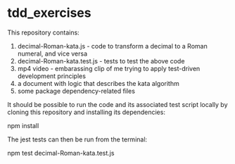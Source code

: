 # tdd_exercises

This repository contains:

1. decimal-Roman-kata.js - code to transform a decimal to a Roman numeral, and vice versa
2. decimal-Roman-kata.test.js - tests to test the above code
3. mp4 video - embarassing clip of me trying to apply test-driven development principles
4. a document with logic that describes the kata algorithm
5. some package dependency-related files


It should be possible to run the code and its associated test script locally by cloning this repository and installing its dependencies:

npm install

The jest tests can then be run from the terminal:

npm test decimal-Roman-kata.test.js





